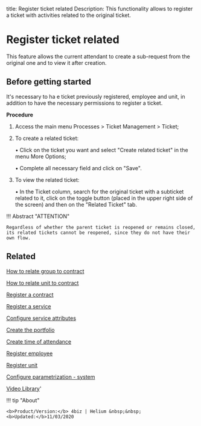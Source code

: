 title: Register ticket related
Description: This functionality allows to register a ticket with activities related to the original ticket.

# Register ticket related

This feature allows the current attendant to create a sub-request from the original one and to view it after creation.

## Before getting started

It's necessary to ha e ticket previously registered, employee and unit, in addition to have the necessary permissions to register a ticket.

**Procedure**

1.	Access the main menu Processes > Ticket Management > Ticket;

2.	To create a related ticket:

     •	Click on the ticket you want and select "Create related ticket" in the menu More Options;
     
     • Complete all necessary field and click on "Save".
3.	To view the related ticket:

    • In the Ticket column, search for the original ticket with a subticket related to it, click on the toggle button (placed in the upper right side of the screen) and then on the "Related Ticket" tab.



!!! Abstract "ATTENTION"

    Regardless of whether the parent ticket is reopened or remains closed, its related tickets cannot be reopened, since they do not have their own flow.

Related
-----------

[How to relate group to contract](/en-us/4biz-helium/processes/tickets/configuration/relate-group-to-contract.html)

[How to relate unit to contract](/en-us/4biz-helium/processes/tickets/configuration/relate-unit-to-contract.html)

[Register a contract](/en-us/4biz-helium/additional-features/contract-management/use/register-contract.html)

[Register a service](/en-us/4biz-helium/processes/portfolio-and-catalog/use/register-a-service.html)

[Configure service attributes](/en-us/4biz-helium/processes/portfolio-and-catalog/use/configure-services-attributes.html)

[Create the portfolio](/en-us/4biz-helium/processes/portfolio-and-catalog/use/create-the-portfolio.html)

[Create time of attendance](/en-us/4biz-helium/processes/service-level/use/create-time-attendance.html)

[Register employee](/en-us/4biz-helium/initial-settings/access-settings/user/register-employee.html)

[Register unit](/en-us/4biz-helium/platform-administration/region-and-language/register-unit.html)

[Configure parametrization - system](/en-us/4biz-helium/platform-administration/parameters-list/configure-parametrization-system.html)

<i class='fa fa-youtube-play  fa-2x' style='color:#97ce17;vertical-align: middle;'> </i> [Video Library](https://www.youtube.com/playlist?list=PLB5qK2uzf2RNrJnhiXj3dbmgsm9-quhfz)'

!!! tip "About"

    <b>Product/Version:</b> 4biz | Helium &nbsp;&nbsp;
    <b>Updated:</b>11/03/2020

